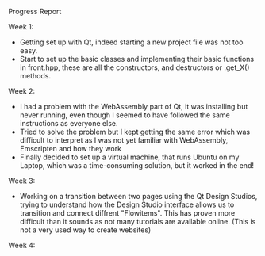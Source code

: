 Progress Report

Week 1:
- Getting set up with Qt, indeed starting a new project file was not too easy.
- Start to set up the basic classes and implementing their basic functions in front.hpp, these are all the constructors, and destructors or .get_X() methods.

Week 2:
- I had a problem with the WebAssembly part of Qt, it was installing but never running, even though I seemed to have followed the same instructions as everyone else.
- Tried to solve the problem but I kept getting the same error which was difficult to interpret as I was not yet familiar with WebAssembly, Emscripten and how they work
- Finally decided to set up a virtual machine, that runs Ubuntu on my Laptop, which was a time-consuming solution, but it worked in the end!

Week 3:
- Working on a transition between two pages using the Qt Design Studios, trying to understand how the Design Studio interface allows us to transition and connect diffrent "Flowitems". This has proven more difficult than it sounds as not many tutorials are available online. (This is not a very used way to create websites)

Week 4:

